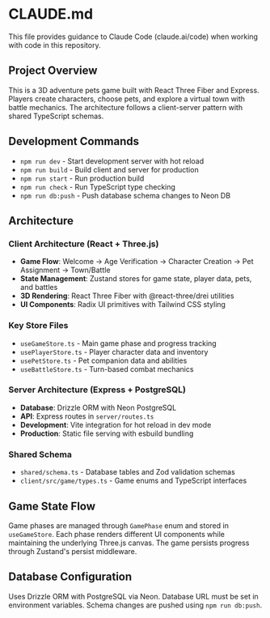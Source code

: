 # CLAUDE.md

This file provides guidance to Claude Code (claude.ai/code) when working with code in this repository.

## Project Overview

This is a 3D adventure pets game built with React Three Fiber and Express. Players create characters, choose pets, and explore a virtual town with battle mechanics. The architecture follows a client-server pattern with shared TypeScript schemas.

## Development Commands

- `npm run dev` - Start development server with hot reload
- `npm run build` - Build client and server for production
- `npm run start` - Run production build
- `npm run check` - Run TypeScript type checking
- `npm run db:push` - Push database schema changes to Neon DB

## Architecture

### Client Architecture (React + Three.js)
- **Game Flow**: Welcome → Age Verification → Character Creation → Pet Assignment → Town/Battle
- **State Management**: Zustand stores for game state, player data, pets, and battles
- **3D Rendering**: React Three Fiber with @react-three/drei utilities
- **UI Components**: Radix UI primitives with Tailwind CSS styling

### Key Store Files
- `useGameStore.ts` - Main game phase and progress tracking
- `usePlayerStore.ts` - Player character data and inventory
- `usePetStore.ts` - Pet companion data and abilities
- `useBattleStore.ts` - Turn-based combat mechanics

### Server Architecture (Express + PostgreSQL)
- **Database**: Drizzle ORM with Neon PostgreSQL
- **API**: Express routes in `server/routes.ts`
- **Development**: Vite integration for hot reload in dev mode
- **Production**: Static file serving with esbuild bundling

### Shared Schema
- `shared/schema.ts` - Database tables and Zod validation schemas
- `client/src/game/types.ts` - Game enums and TypeScript interfaces

## Game State Flow

Game phases are managed through `GamePhase` enum and stored in `useGameStore`. Each phase renders different UI components while maintaining the underlying Three.js canvas. The game persists progress through Zustand's persist middleware.

## Database Configuration

Uses Drizzle ORM with PostgreSQL via Neon. Database URL must be set in environment variables. Schema changes are pushed using `npm run db:push`.